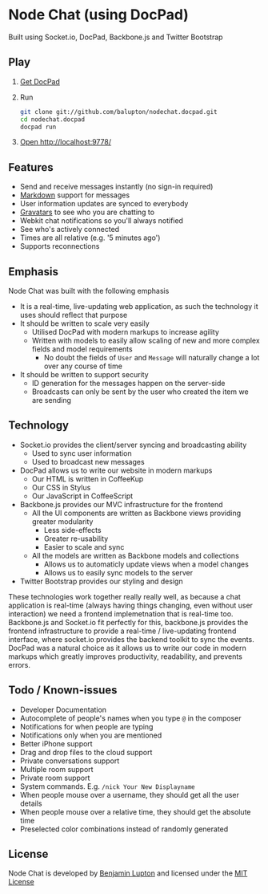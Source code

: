 # Node Chat (using DocPad)

Built using Socket.io, DocPad, Backbone.js and Twitter Bootstrap


## Play

1. [Get DocPad](http://docpad.org)

1. Run

	``` bash
	git clone git://github.com/balupton/nodechat.docpad.git
	cd nodechat.docpad
	docpad run
	```

1. [Open http://localhost:9778/](http://localhost:9778/)


## Features

- Send and receive messages instantly (no sign-in required)
- [Markdown](http://daringfireball.net/projects/markdown/basics) support for messages
- User information updates are synced to everybody
- [Gravatars](http://gravatar.com) to see who you are chatting to
- Webkit chat notifications so you'll always notified
- See who's actively connected
- Times are all relative (e.g. '5 minutes ago')
- Supports reconnections


## Emphasis

Node Chat was built with the following emphasis

- It is a real-time, live-updating web application, as such the technology it uses should reflect that purpose
- It should be written to scale very easily
	- Utilised DocPad with modern markups to increase agility
	- Written with models to easily allow scaling of new and more complex fields and model requirements
		- No doubt the fields of `User` and `Message` will naturally change a lot over any course of time
- It should be written to support security
	- ID generation for the messages happen on the server-side
	- Broadcasts can only be sent by the user who created the item we are sending


## Technology

- Socket.io provides the client/server syncing and broadcasting ability
	- Used to sync user information
	- Used to broadcast new messages
- DocPad allows us to write our website in modern markups
	- Our HTML is written in CoffeeKup
	- Our CSS in Stylus
	- Our JavaScript in CoffeeScript
- Backbone.js provides our MVC infrastructure for the frontend
	- All the UI components are written as Backbone views providing greater modularity
		- Less side-effects
		- Greater re-usability
		- Easier to scale and sync
	- All the models are written as Backbone models and collections
		- Allows us to automaticly update views when a model changes
		- Allows us to easily sync models to the server
- Twitter Bootstrap provides our styling and design

These technologies work together really really well, as because a chat application is real-time (always having things changing, even without user interaction) we need a frontend implemetnation that is real-time too. Backbone.js and Socket.io fit perfectly for this, backbone.js provides the frontend infrastructure to provide a real-time / live-updating frontend interface, where socket.io provides the backend toolkit to sync the events. DocPad was a natural choice as it allows us to write our code in modern markups which greatly improves productivity, readability, and prevents errors.


## Todo / Known-issues

- Developer Documentation
- Autocomplete of people's names when you type `@` in the composer
- Notifications for when people are typing
- Notifications only when you are mentioned
- Better iPhone support
- Drag and drop files to the cloud support
- Private conversations support
- Multiple room support
- Private room support
- System commands. E.g. `/nick Your New Displayname`
- When people mouse over a username, they should get all the user details
- When people mouse over a relative time, they should get the absolute time
- Preselected color combinations instead of randomly generated


## License

Node Chat is developed by [Benjamin Lupton](http://balupton.com) and licensed under the [MIT License](http://creativecommons.org/licenses/MIT/)